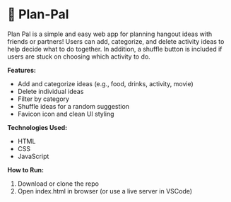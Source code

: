 # 📌 Plan-Pal

Plan Pal is a simple and easy web app for planning hangout ideas with friends or partners! Users can add, categorize, and delete activity ideas to help decide what to do together. In addition, a shuffle button is included if users are stuck on choosing which activity to do.

**Features:**
- Add and categorize ideas (e.g., food, drinks, activity, movie)
- Delete individual ideas
- Filter by category
- Shuffle ideas for a random suggestion
- Favicon icon and clean UI styling

**Technologies Used:**
- HTML
- CSS
- JavaScript

**How to Run:**
1. Download or clone the repo
2. Open index.html in browser (or use a live server in VSCode)
